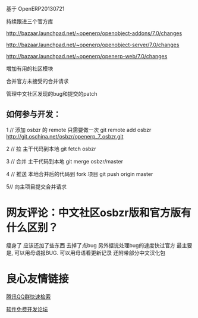 ﻿基于 OpenERP20130721

持续跟进三个官方库

  http://bazaar.launchpad.net/~openerp/openobject-addons/7.0/changes
  
  http://bazaar.launchpad.net/~openerp/openobject-server/7.0/changes
  
  http://bazaar.launchpad.net/~openerp/openerp-web/7.0/changes
  
增加有用的社区模块

合并官方未接受的合并请求

管理中文社区发现的bug和提交的patch

如何参与开发：
-------------
1 // 添加 osbzr 的 remote 只需要做一次
git remote add osbzr http://git.oschina.net/osbzr/openerp_7_osbzr.git

2 // 拉 主干代码到本地
git fetch osbzr

3 // 合并 主干代码到本地
git merge osbzr/master

4 // 推送 本地合并后的代码到 fork 项目
git push origin master

5// 向主项目提交合并请求

网友评论：中文社区osbzr版和官方版有什么区别？
=============================================

瘦身了
应该还加了些东西
去掉了点bug
另外据说处理bug的速度快过官方
最主要是, 可以用母语报BUG.
可以用母语看更新记录
还附带部分中文汉化包 



 # 良心友情链接

[腾讯QQ群快速检索](http://u.720life.cn/s/8cf73f7c)

[软件免费开发论坛](http://u.720life.cn/s/bbb01dc0)